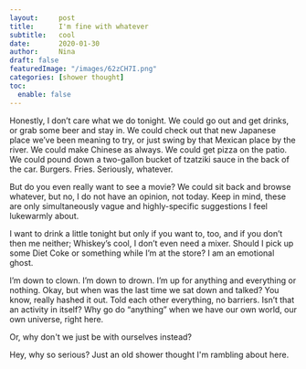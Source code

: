 ```yaml
---
layout:     post
title:      I'm fine with whatever
subtitle:   cool
date:       2020-01-30
author:     Nina
draft: false
featuredImage: "/images/62zCH7I.png"
categories: [shower thought]
toc:
  enable: false
---
```




Honestly, I don’t care what we do tonight. We could go out and get drinks, or grab some beer and stay in. We could check out that new Japanese place we’ve been meaning to try, or just swing by that Mexican place by the river. We could make Chinese as always. We could get pizza on the patio. We could pound down a two-gallon bucket of tzatziki sauce in the back of the car. Burgers. Fries. Seriously, whatever.

But do you even really want to see a movie? We could sit back and browse whatever, but no, I do not have an opinion, not today. Keep in mind, these are only simultaneously vague and highly-specific suggestions I feel lukewarmly about.

I want to drink a little tonight but only if you want to, too, and if you don’t then me neither; Whiskey’s cool, I don’t even need a mixer. Should I pick up some Diet Coke or something while I’m at the store? I am an emotional ghost.

I’m down to clown. I’m down to drown. I’m up for anything and everything or nothing. Okay, but when was the last time we sat down and talked? You know, really hashed it out. Told each other everything, no barriers. Isn’t that an activity in itself? Why go do “anything” when we have our own world, our own universe, right here.

Or, why don't we just be with ourselves instead?  

Hey, why so serious? Just an old shower thought I'm rambling about here. 